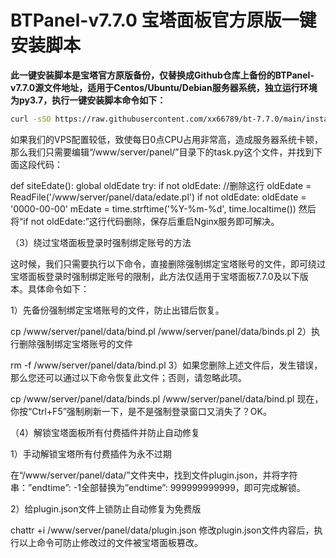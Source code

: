 # BTPanel-v7.7.0 宝塔面板官方原版一键安装脚本

**此一键安装脚本是宝塔官方原版备份，仅替换成Github仓库上备份的BTPanel-v7.7.0源文件地址，适用于Centos/Ubuntu/Debian服务器系统，独立运行环境为py3.7，执行一键安装脚本命令如下：**

```Bash
curl -sSO https://raw.githubusercontent.com/xx66789/bt-7.7.0/main/install/install_panel.sh && bash install_panel.sh
```

如果我们的VPS配置较低，致使每日0点CPU占用非常高，造成服务器系统卡顿，那么我们只需要编辑“/www/server/panel/”目录下的task.py这个文件，并找到下面这段代码：

def siteEdate():
    global oldEdate
    try:
       if not oldEdate:       //删除这行
           oldEdate = ReadFile('/www/server/panel/data/edate.pl')
       if not oldEdate:
           oldEdate = '0000-00-00'
       mEdate = time.strftime('%Y-%m-%d', time.localtime())
然后将“if not oldEdate:”这行代码删除，保存后重启Nginx服务即可解决。

（3）绕过宝塔面板登录时强制绑定账号的方法

这时候，我们只需要执行以下命令，直接删除强制绑定宝塔账号的文件，即可绕过宝塔面板登录时强制绑定账号的限制，此方法仅适用于宝塔面板7.7.0及以下版本。具体命令如下：

1）先备份强制绑定宝塔账号的文件，防止出错后恢复。

cp /www/server/panel/data/bind.pl /www/server/panel/data/binds.pl
2）执行删除强制绑定宝塔账号的文件

rm -f /www/server/panel/data/bind.pl
3）如果您删除上述文件后，发生错误，那么您还可以通过以下命令恢复此文件；否则，请忽略此项。

cp /www/server/panel/data/binds.pl /www/server/panel/data/bind.pl
现在，你按“Ctrl+F5”强制刷新一下，是不是强制登录窗口又消失了？OK。

（4）解锁宝塔面板所有付费插件并防止自动修复

1）手动解锁宝塔所有付费插件为永不过期

在“/www/server/panel/data/”文件夹中，找到文件plugin.json，并将字符串：”endtime”: -1全部替换为”endtime”: 999999999999，即可完成解锁。

2）给plugin.json文件上锁防止自动修复为免费版

chattr +i /www/server/panel/data/plugin.json
修改plugin.json文件内容后，执行以上命令可防止修改过的文件被宝塔面板篡改。
